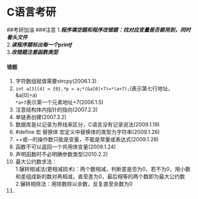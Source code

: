 # C语言考研
##考研加油
###注意
1.***程序填空题和程序改错题：找对应变量是否都用到，同时看头文件***  
2.***读程序题标出每一个printf***  
3.***改错题注意函数类型***

#### 错题 
1. 字符数组赋值需要strcpy(2006.1.3)  
2. `int a[3][4] = {0},*p = a;*(&a[0]+7)=*(a+7);`(表示第七行地址，&a[0]=a)  
`*a+7`表示第一个元素地址+7(2006.1.5)  
3. 注意结构体内指针的指向(2007.2.3)  
4. 单链表创建(2007.3.2)  
5. 数据库是以记录为界线来区分，C语言没有记录说法(2009.1.19)  
6. \#define 宏 替换体  宏定义中替换体的类型为字符串(2009.1.26)  
7. ++或--的操作数只能是变量，不能是常量或表达式(2009.1.28)  
8. 函数不可以返回一个共用体变量(2009.1.24)  
9. 声明函数时不必明确参数类型(2010.2.2)  
10. 最大公约数求法：   
1.辗转相减法(更相减损术)：两个数相减，判断差是否为0，若不为0，用小数和差组成新的数对再相减，直至差为0，最后相等的两个数即为最大公约数  
2.辗转相除法：用除数除以余数，反复直至余数为0
11.                                                                                                                                                                                                                                                                                                                                                                                                                                                                                                                                                                                          

 




